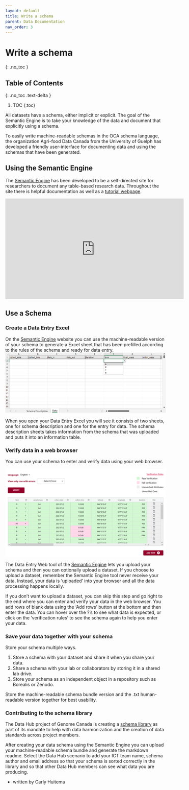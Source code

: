 ```yaml
---
layout: default
title: Write a schema
parent: Data Documentation
nav_order: 3
---
```


# Write a schema
{: .no_toc }

## Table of Contents
{: .no_toc .text-delta }

1. TOC
{:toc}

All datasets have a schema, either implicit or explicit. The goal of the Semantic Engine is to take your knowledge of the data and document that explicitly using a schema. 

To easily write machine-readable schemas in the OCA schema language, the organization Agri-food Data Canada from the University of Guelph has developed a friendly user-interface for documenting data and using the schemas that have been generated.

## Using the Semantic Engine

The [Semantic Engine](https://www.semanticengine.org) has been developed to be a self-directed site for researchers to document any table-based research data. Throughout the site there is helpful documentation as well as a [tutorial webpage](https://agrifooddatacanada.github.io/OCA_Composer_help_pages/en/TutorialAll/). 


<iframe width="560" height="315" src="https://www.youtube.com/embed/ekMmpx_w45M?si=fZKfGS9Z7QEexCb5" title="YouTube video player" frameborder="0" allow="accelerometer; autoplay; clipboard-write; encrypted-media; gyroscope; picture-in-picture; web-share" referrerpolicy="strict-origin-when-cross-origin" allowfullscreen></iframe>

## Use a Schema

### Create a Data Entry Excel

On the [Semantic Engine](https://www.semanticengine.org) website you can use the machine-readable version of your schema to generate a Excel sheet that has been prefilled according to the rules of the schema and ready for data entry.
![Data Entry Excel](../assets/images/dee_dataentry.png)

When you open your Data Entry Excel you will see it consists of two sheets, one for schema description and one for the entry for data. The schema description sheets takes information from the schema that was uploaded and puts it into an information table.

### Verify data in a web browser

You can use your schema to enter and verify data using your web browser.

![Data verification](../assets/images/dew_data_verification.PNG)

The Data Entry Web tool of the [Semantic Engine](https://www.semanticengine.org) lets you upload your schema and then you can optionally upload a dataset. If you choose to upload a dataset, remember the Semantic Engine tool never receive your data. Instead, your data is ‘uploaded’ into your browser and all the data processing happens locally.

If you don’t want to upload a dataset, you can skip this step and go right to the end where you can enter and verify your data in the web browser. You add rows of blank data using the ‘Add rows’ button at the bottom and then enter the data. You can hover over the ?’s to see what data is expected, or click on the ‘verification rules’ to see the schema again to help you enter your data.

### Save your data together with your schema

Store your schema multiple ways.

1. Store a schema with your dataset and share it when you share your data.
2. Share a schema with your lab or collaborators by storing it in a shared lab drive.
3. Store your schema as an independent object in a repository such as Borealis or Zenodo.

Store the machine-readable schema bundle version and the .txt human-readable version together for best usability.

### Contributing to the schema library

The Data Hub project of Genome Canada is creating a [schema library](https://climatesmartagcollab.github.io/HUB-Harmonization/) as part of its mandate to help with data harmonization and the creation of data standards across project members.

After creating your data schema using the Semantic Engine you can upload your machine-readable schema bundle and generate the markdown readme. Select the Data Hub scenario to add your ICT team name, schema author and email address so that your schema is sorted correctly in the library and so that other Data Hub members can see what data you are producing. 

- written by Carly Huitema